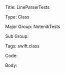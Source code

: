 Title:  LineParserTests

Type:   Class

Major Group: NotenikTests

Sub Group:   

Tags:   swift.class

Code:



Body:


